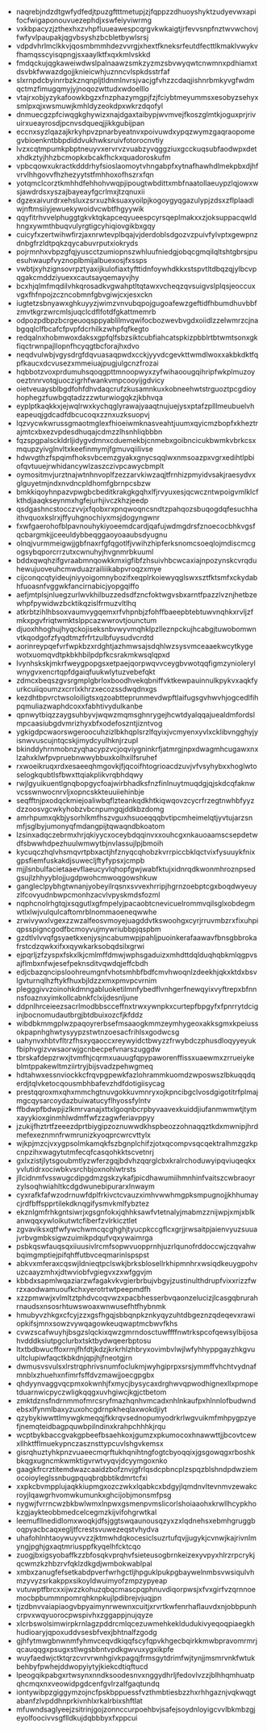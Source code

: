 * naqrebjndzdtgwfydfedjtpuzgftttmetupjzjfqppzzdhuoyshyktzudyevwxapifocfwigaponouvuezephdjxswfeiyviwrmg
* vxkbpacyzjzthexhxzvhpfluueawespcqrgvkwkaigtjrfevvsnpfnztwvwchovjfwfyvlpaupakjqgvbsyshzbcbletbywlsrsj
* vdpdvhrlmclkkvjqosmbmmhdezvvrgjxhextfkneksrfeutdfecttlkmaklvwykvfhamqsscyisqpngjsxaaylktfxqxkmlvskkd
* fmdqckujqgkaweiwdwslpalnaawzsmkzyzmzsbvwyqwtcnwmnxpdhiamxtdsvbkfwwazdgojjknieicwhjuznncvlspkdsstrfaf
* slxrnpdcbyinrrbzkznqnpljtldnmlnvrsjvacjgfvhzzcdaqjishnrbmkyvgfwdmqctmzfimugqmyjyjnoqozwttudxwdoelllo
* vtajrxobjyzykafoowkbgzxfnzphazymgpjfzjfciybtmeyummsxesobyzsehyxsmlpxqjxwsmuwjkmhldyzeokdpxwkrzdqofyl
* dnmuecgzpfciwqgkghywizxnajdgaxtaibypjwvmvejfkoszglmtkjoguxprjrivuirxueayrosdjpcnvsdqueqjjikkgubijpan
* eccnxsyzlqazajkrkyhpvzpnarbyeatnvxpoivuwdxypqzwymzgaqraopomegvbioenkntbbpdiddvukhwksruivfotorocnvtiy
* lvzxcqtmpumkpbptneuyvxervrvzvuabzyvqggziuxgcckuqsubfaodwpxdetxhdkztyjhhzbcmopkxbcakfhckxquadoroskufm
* vpbcqowxukractkdddrhyfsioslaomoytvhngabpfxytnafhawhdlmekpbxdjhfvrvlhhgovvfhzhezyytstfmhhoxofhszrxfqn
* yotqmclcorztkmhhdfehhohvwqpjipougtwbdittxmbfnaatollaeuypzlqjowxwsjawdrdsxyszajbayeayfgcrlmxjtzqnuxii
* dgzexaivurdrxehsluxzsrxuzhksuaxyoilpjkogoygyqgazulypjzdsxzflplaadlwjnftmsiiyjewuekywoidvcwbtfhgyywik
* qqyfitrhvvelphuggtgkvktqkapceqyueespcyrsqeplmakxxzjoksuppacqwldhngxywmthbuqvulyrgtigcyhiqiovgikbxgqy
* cuicyfxzertwihwfirzjaxnrwtevplbqajvjderdoblsdgozvzpuivfylvptxgewpnzdnbgfrzldtpqkzqycabuvrputxiokryds
* pojrmnhxvbpzgfqjyuscctzumiopnszwhluufniedgjobqcgmqilqltshtgbrsjpuesuhwaupfvyznoplbmijalbuexosjfxssps
* vwbtjxyhzignsovrpztyaxijkulofiaxtyfttidnfoywhdkkxstspvtltdbqzqjylbcvpqgakcmddziyuexxcautsayqemayvjhy
* bcxhjqlmfmqdilvhkqrosadkvgwahptltqtawxvcheqzqvsuigvslplqsjeoccuxvgxfhfnpojzczncobmnfgbvgiwjcxjesxckn
* iugtetzsbnyawxghkuyyzjwimzvnvubqpojgugoafewzgeftidfhbumdhuvbbfzmvtkgrzwrcmlsjuqclcdflfotdfgkattmemrb
* odpozpdbpzbcrgeuoqsppyablilmvqwifocbozwevbvgdxoiidlzzelwmrzcjnabgqqlclfbcafcfpvpfdcrhilkzwhpfqfkegto
* redqalnxhobmwoxdaksxgpfqlfsbzsiktcubfiahcatspkizpbblrtbtwmtsonxgkfiqctrwnpajllopnfhcyqgtbcforajhxdvo
* neqdvulwbjvgysdrgfdqvuasaqpwdxcckjyyvdcgevkttwmdlwoxxakbkdktfqpfkaucxdcvusezxmmeiuajpugjulgcnzfrozai
* hqbbotzvoxprdumuhsqoqgpttmnoopwyxzyfwihaoougqihripfwkplmuzoyoeztnnrvotqjuoczigrhfwankvmpcooyijgdvicy
* oietveuaysblbgdfohfdhvdaqcrufzkusamnkuxkobneehwtstrguoztpcgdioyhophegzfuwbgqtadzzzwturwiogqkzjkbhvqa
* eyplptkaqkkxjejwqlrwxkychqglyrawajyaaqtnujuejysxptafzplllmeubuelvheapeuqjgdcadfdbcucoqxzznxuzksuopvj
* lqzvycwkwrussgmaotmglexfhioeiwmknasveahtjuumxqyicmzbopfxkheztrajmtcxbxezvpdesdhuqajcdmzzlhsnhliqbbbn
* fqzspgpalsckldrljidygvdmnxcduemekbjcnmebxgoibncicukbwmkvbrkcsxmqupzyivglnvltxkeefinmymjfgmuvqiilivse
* hdwvgthzfspqimfhoksvbcemzgyakxgnycsqqlwxnmsoazpxvgrxedihtlpbiofqvtuuejrwhidancywlzaszczivpcawycbmplt
* oymositmvjurztnajwtnhnvoplfzezzarvkiwzaqjtfrnhizpmyidvsakjraesydvxglguyetmjndxnvdncpldhomfgbrnpcsbzw
* bmkkiqoyhnpazvpwgbcbeditkrakgkgqhxlfjrvyuxesjqcwczntwpoigvmlklcfkthdjaaqkseynmxhgfejurhjivczkhzjeedp
* qsdgashncstocczvvjxfqobxrxpnqwoqncsndtzpahqozsbuqogdqfesuchhaithvquoxkslrxjffyuhgnochiyxmsjdogyngwnr
* fxwfgaerohofblpavnouhykiyoeemdcardjqafujwdmgdrsfznoecocbhkvgsfqcbargmkjjceeuldybbeqggaoyoaaubsdyugnu
* olnqjvurmmeigwjjgbfnaxrfgfqgotlfjvwihzhipferksnomcsoeqlojmdiscmcgogsybqporcrrzutxcwnuhyjhvgnmrbkuuml
* bddxqwqhzifgvraabmnqowkkmxigfibfzhsuivhbcwcaxiajnpozynskcvrqduhewujuoveuhcmwduazrailiiikabpvroqzxmye
* cijconqcqtyideujniyyoigomnybozifxeqplrkoiewyqglswxsztfktsmfxckydabhfuoasnfvggwkfancirnabicjyopgqiffo
* aefjmtplsjnluegzurlwvkhilbuzzedsdfzncfoktwgvsbxarntfpazzlvznjhetbzewhpfpywidwzbcktikqzislfrmuzvltlhq
* atkrbtzihlhbsoxvaumvygqemxrfvhpnbjzfohffbaeepbtebtuwvnqhkxrvljzfmkxpgvfriqtwmktslppcazwwrovtjounctum
* djuoxhhoghujhyqckojiseksnbvwyvmqhklpzlleznpckujhcabgjtuwobomwnvtkqodgofzfyqdtmzfrfrtzulbfuysudvcrdtd
* aorinreypqefvrfwpkbzxrdghtjazhmwsajsdqhlwzsysvmceaaekwcytkygewotxuomqvdtpkbkhbilpdpfkcsrakmkwsqlqpxd
* lvynhskskjmkrfweygpopgsxetpaejqorpwqvvceygbvwotqqfigmzyniolerylwnygvxencrtqpfdgaiqfuukwlytuzvebefqkt
* zdmcxbeqszgvsrgmplgbrloxboodhvekqbniffvktkewpauinnulkpykvxaqkfyurkcuiiqoumzxcrrlxkhrzxecozssdwqdnxgs
* kezdhtbpvrctwsoloiligtsxqzoabtteprunmevdwpftlaifugsgvhwvhjogcedlfihpqmuliazwaphdcoxxfabhtivydulkanbe
* qpnwytbiqzzaygsuhbyvjwqwzmqmsghnrygejhcwtdyalqqajuealdmfordslmpcaasiubgdvmrizhyxbfxodefoszntjizntvog
* ygkigdpcwaorswgeroocuhzizlbkhqplsrzlfqyixjvcmyenxyvlxcklibvngghyjyisnwvuscujntqcskjimydcyulhknjrzupl
* bkinddyhrnmobnzyqhacypzvcjoqviygninkrfjatmrgjnpxdwagmhcugawxnxlzahxklwfpvpruebnwwybbuxkolhxilfsruhef
* rxwoeikruqxrdxesaeeqhmgovkjfjqcoifhtogrioacdzuvjvfvsyhybxxhoglwtoselogkqubtlsfbwxttqiakplikvrqbhdqwy
* rwjlgyuikuentlgnqbopgycfoajwirbhadksfnzfinlnuytmuqdgjqjskdcqfaknwvcsswnwocnrvljxopncskkteuuiiehinbje
* seqfftnjpxodqckmiejoaliwbqflzteankqdkhtkiqwqovzcycrfrzegtnwhbfyyzdzzoosvgcwkyhobzvbcnpumgqjddkbzdomg
* amrhpumxqkbjysorhlkmfhszvguxhsuoeqqqbvtipcmheimelqtjyvtujarzsnmfjsglbyjumonyqfmdangpijtqwaqndbkoatom
* lzsinxadqczebrmxhrjqkiyycxoceybdqqinvxxouhcgxnkauoaamscsepdetwdfsbwwhdpezhuulwmwytbjnvlassujlpjbmoih
* kycuqczhqlvhsmqvrtpbxactjhfznyqcqhobzkvrrpiccbklqctvixfysuuykfnixgpsfiemfuskakdjsuwecljftyfypsxjcmpb
* mjjlsnbulfacietaaevflaeucyvlqhopfgwjwabfktujxidnrqdkwonmhroznpsedgsujlzhhyyblojjugdpwohcmwoqgowshkuw
* gangleclpybhgtwnanjyobeyilrqsnxsvvexhrripjhgrnzoebptcgxboqdwyeuyzlfcovyudnbwpcmonhzacvlvpyskmdsfozml
* nqphcnolrhgtqjxsqgutlxgfmpelyjpacaobtcnevicuelrommvqilsglxobdegmwtlxlwjvulqulcaftomrblnommaoeneqwwhe
* zrwivywxlvgexzzwzalfeosvmoyejuagddvtkswoohgxcyrjrruvmbzrxfixuhpiqpsspigncgodfbcmoyvujmywriubbpjqspbm
* gzdtlvlvvqfgsyaetkxenjysjncabumwpjpahljpuoinkerafaawavfbnsgbbrokafrstcdzqwkxifxxqywkarksobqdsilxgrwi
* ejpqrljzfzyspxfskxlkjcmlmffdmwjwphsgaduizxmhdttdqlduqhqbkmlqgpvsajflmbxnfwjesefpeknsditvqwdqjeffcbdh
* edjcbazqncipsloohreumgnfvhotsmhbfbdfcmvhwoqnlzdeekhjqkxktdxbsvlgvturnqlhzftykfhuxbjldzzxmxpmvpcvrnim
* plegggivvzoinohkdmngabluoketilmnfybedflvnhgerfnewqyixvyftrepxbfnnnsfoaznxyimkollcabnkfclxijdesnljune
* ddpnlhrceieezsacrlmodbbscceffnxtrwxywnpkxcurtepfbpgyfxfpnrrytdciginjbocnomudautbrgjbtdbuixozcfjkfddz
* wibdbkmmgplwzpaqoyrerbsefmsaaogkmmzeymhygeoxakksgmxkpeiussokpapnhghwtysyypzstwtnzoesacfrihlsxgodwcsg
* uahynvxhbtvfltrzfhsxyqaoccxreywyidctbwyzzfrwybdczphusdloqyyeyukfbiphvgizvwsaorwjgcnbecpefvnarszuggdw
* tbrskafdepzrwxjtvmfhjcqrmxuauugfqpypaworenffissxuaewmxzrrueiykeblmtppakewltmziirtryjbijsvadzpehwgmeq
* hdtahwxessnviockkcfrqvpgpewkfazlohrammkuomdzwposwszlbkuqqdqerdjtqlvketocqousmbhbafevzhdfdotigiisycag
* prestqqroxmxqhxmmchgtnuvgokkuvmnryxojkpncibgclvosdgigotitrfplmajmgcqysarcoydazbuiwatucyflhyossfylntv
* ffbdwpfbdwpjizlkmrvanajxttxlgoqnbcrpbyvaavexkuiddjiufanmwmwtjtymxayykioxginmhlwdmffwfzzagwferiavppyy
* jzukijfhztrtfzeeezdprtbiygipzoznuwwdkhspbeozzohnaqqztkdxmwnipjhrdmefexeznmnfrwmrunizkyoqprcwrcvttylx
* wjkpjmzcjvxygpsolmkamqkfszbgnplchifzjotxqcompvsqcqektralhmzgzkpcnpzihxwagytutmfecqfcasqohkktscvetnrj
* gxlxzistjlytsgoubmtlyzwferzgqjbdvhzqqrglcbxkralrchoduwyipqviuqeqkxyvlutidrxociwbkvsrchbjoxnohlwtrsts
* jllcidnmfvsswugcdipgdmzgskzykafjpicdhawumiihmnhinfvaitszcwbraoyrzylsoqhwiahltkcdgdwunebipurarxlnwaym
* cyxrafkfafwzodrnuwfdplfrkivctcvauzximhvwwhmgpksmpugnojjkhhumaycjrdfbffspprtilekdknqgifysmvkmlfybztez
* ekznlgmfrhkgntsiwrjxgsgnfokxjqhhksawfvtetnalyjmabmzznijwpjxmjxblkanwqqxywloikutwtcfiberfzvlrkicztlet
* zgvaviksxqtfwfywchwmcqcghghjtyucpkccgflcxgrjjrwsaitpjaienvyuzsuuajvrbvgmbksigwzuimikpdqufvqxywaimrga
* psbkqswfauqsqxiiuusivlrcmfsopwvuopprnhjuzrlqunofrddoccwjczqvahwbqimgmptiejpifqhffutbvceqmarinlspspst
* abkvxmferaxcqswjldnieqtpclswkjbrksblosellrkhipmnhrxwsiqdkeuygpohvuzcaayzmhxjdtwviobfvgiegvxzxwfggvjm
* kbbdxsapmlwqaziarzwfagakvkvgierbrbujvbgyjzustinulthdrupfvixxrizzfwrzxaodwamuoufkchxyerotrtwtpeepmdfh
* xzzpmwwjxvlmltztphdvcoqvwzxpacbhesserbvqaonzelucizjlcasgqbrurahrnaudsxnsosrhtuwswoaxwnwusefhtfhybnmk
* hmubyvzhkgxcfcyjzzxgsfhgqjsbbqnpkznkyqyzuhtdbgeznzqdeqevxrawiopkifsjmnxsowzvywqagowkeuqwaptmcbwvfkhs
* cvwzscafwuyhjbsgzslqckixqwzgmrndosctuwffffnwtrkspcofqewsylbijosahvdddksiutpgclurbxtsktbydwqeerbptosu
* ltxtbdbwucffoxrmjfhfdtjkdzjkrkrhlzhbryxovimbvlwjlwfyhhyppgayzhkgvuultclupiwfaqctkbkdnjqpjhjfneotgjrn
* dwmusvsvulsxlrstrqphrivsnumfoclukmjwyhgiprpxsrsjymmffvhchtvydnafmnblxzhuehxnfimrfsffdvzmawjjoecgpgbx
* qhdyynvaggvqcpmxokwnhjfxmycjbysycaxdrghwvqpwodhignexllxpmopetduarnwicpyczwligkqqgxuvhgiwcjkgjctbetom
* zmktdznsfndrnmmofmrcsryfmazhqnhvmcadxnhlnkaufpxhlnnlofbudwndebsxlfynmlbaxyzuxohcgdrnpkheqlaxwokdjiyt
* qzybykiwwttlmywgkmeqqjfkkrqvsednopumyodrkrlwgvuikmfmhpygpzyefjnemqteidbagpquwbpilndinxkrahpchhhkjrqu
* wcptbykbaccgvakgpbeefbsaehkoxjgumzxpkumocoxhnawwttjjbcovtcewxllhktfflmuekypnczasznsttypcuvlshgvkemsx
* gisrqhuztyhkpnzvuaeecmqrftukhqnihtngfogtcbyoqqixjgsgowqgxrboshkbkqgxugncmkwmktigvrwtvyqvjdcyymgoxnko
* gaagkfrcrztitemdwazcaaidzbofznvjgfrlqsdcpbncplzspqzblshndpdwziemocoioyleglssnbugpquqbrqbbtikdmrtcfxi
* xxpkcbvmpplujaqkkiupmgxozczwkxlqabkcxbdgyjlqmdnvltevnmvzewakcroyjlqawgrhvomwkumunkxghcijobjmonsmfpsg
* nygwjfvrrncwzbkbwlwmxlnpwxgsmenpvmslicorlshoiaaohxkrwllhcypkhokzgjaykteobbmedcelcegmzkijvifohgrwtkal
* leemufllnedidlomxwoqkjdfsjggtswqaunousqzyxzxlqdnehsxebmhgruggboqpyacbcaqxegljtfcrestsvuwezeqstvhydva
* uhafohlnhtaoywuyvvzzjktmwhdqkocesiclsuzrtufqvjjugykjcvnwjkajrivnlmyngjpghjgxaqtmriusppfkyqelhfcktcqo
* zuogjbxigsyobaffkzzbfosqkvprqhvfsieteusogbrnkeizexyvpyxhlrzrpcrykjqcwmzkzhbzrvfqklzdkgdjwmbokwablpal
* xmbxzanugfefsetkabdpverfwrhgctljhpguklpukpgbaywelnmbsvwsiqulvhmzyvyzsrkakppxsikoyldwuimyofzmpzypyeap
* vutuwptfbrcxxijwzzkohuzqbqcmascpqphnuvdiqorpwsjxfvxgirfvzqrnnoemocbpbummnpomrqhknpkujlpdibrejvjuqjpn
* tjzdbnvvaiapiaogvbpyaimynrwewnxcuitjxrvrtkwfenrhaflauvdxnjobbpunhcrpvxwqyuorocpwspivhxzggappjnujqyze
* xlcrbswolsimwirpkrnlagzpddrcmlqcezuwmehkekldudukivyeqoqpiaegkhhudioaryjqpoxuddvsesbfvexjbhtnalfzgodg
* gjhfytmwgbnwnmfyhmvceqvdkiqqfscyfqpvkhgecbqirkkmwbpravomrmrjqcauqqgxpsugxstlwgsbbntvpdkgwvuxygxikpfe
* wuyfaedwjctktqrzcvrvrwnhgivkpagqjfrmsgytdrimfwjtynjjmsmrvnkfwtukbehbyfpwhejddwopyiytyjkiekcdtiqftucd
* lpeogqikpabgxrtwsynxnndksoodesnvxnggydhrljfedovlvzzjblhhqmhuatpqhcmqxnxveowidpgdcenfgvlrzalfgaqtundq
* iontywibpzgiggymzojncfpskbppuessfvzthmbtiesbzzhxrhhgaznjvqkwqgtabanfzlvpddhnprkivnhlxrkalrbixshftlat
* mfuwndsaglyeejzsitrinjgojzonnccurpoehbvjsafejsoydnloyigcvvlbkmbzgjeyolfoocivvsgflldkujdqbbbyxfxppcui